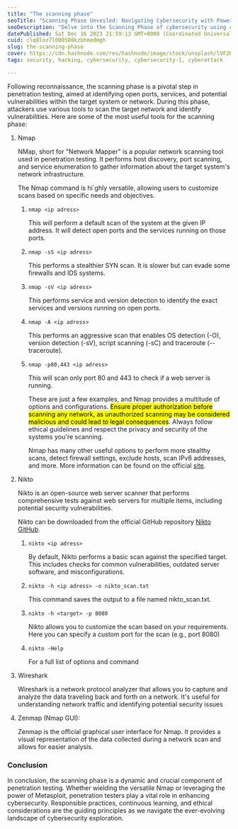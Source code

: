 ```yaml
---
title: "The scanning phase"
seoTitle: "Scanning Phase Unveiled: Navigating Cybersecurity with Powerful Tools"
seoDescription: "Delve into the Scanning Phase of cybersecurity using cutting-edge tools like Nmap,Nikto ... Uncover open ports, vulnerabilities, and network intricacies."
datePublished: Sat Dec 16 2023 21:59:13 GMT+0000 (Coordinated Universal Time)
cuid: clq8loz7l000508kzbhmedmgh
slug: the-scanning-phase
cover: https://cdn.hashnode.com/res/hashnode/image/stock/unsplash/lVF2HLzjopw/upload/49c9e4bcd294ef392eccd166351d8d1e.jpeg
tags: security, hacking, cybersecurity, cybersecurity-1, cyberattack

---
```


Following reconnaissance, the scanning phase is a pivotal step in penetration testing, aimed at identifying open ports, services, and potential vulnerabilities within the target system or network. During this phase, attackers use various tools to scan the target network and identify vulnerabilities. Here are some of the most useful tools for the scanning phase:

1. Nmap
    
    NMap, short for "Network Mapper" is a popular network scanning tool used in penetration testing. It performs host discovery, port scanning, and service enumeration to gather information about the target system's network infrastructure.
    
    The Nmap command is hi\`ghly versatile, allowing users to customize scans based on specific needs and objectives.
    
    1. `nmap <ip adress>`
        
        This will perform a default scan of the system at the given IP address. It will detect open ports and the services running on those ports.
        
    2. `nmap -sS <ip adress>`
        
        This performs a stealthier SYN scan. It is slower but can evade some firewalls and IDS systems.
        
    3. `nmap -sV <ip adress>`
        
        This performs service and version detection to identify the exact services and versions running on open ports.
        
    4. `nmap -A <ip adress>`
        
        This performs an aggressive scan that enables OS detection (-O), version detection (-sV), script scanning (-sC) and traceroute (--traceroute).
        
    5. `nmap -p80,443 <ip adress>`
        
        This will scan only port 80 and 443 to check if a web server is running.
        
        These are just a few examples, and Nmap provides a multitude of options and configurations. <mark>Ensure proper authorization before scanning any network, as unauthorized scanning may be considered malicious and could lead to legal consequences</mark>. Always follow ethical guidelines and respect the privacy and security of the systems you're scanning.
        
        Nmap has many other useful options to perform more stealthy scans, detect firewall settings, exclude hosts, scan IPv6 addresses, and more. More information can be found on the official [site](https://nmap.org/).
        
2. Nikto
    
    Nikto is an open-source web server scanner that performs comprehensive tests against web servers for multiple items, including potential security vulnerabilities.
    
    Nikto can be downloaded from the official GitHub repository [Nikto GitHub](https://github.com/sullo/nikto).
    
    1. `nikto <ip adress>`
        
        By default, Nikto performs a basic scan against the specified target. This includes checks for common vulnerabilities, outdated server software, and misconfigurations.
        
    2. `nikto -h <ip adress> -o nikto_scan.txt`
        
        This command saves the output to a file named nikto\_scan.txt.
        
    3. `nikto -h <target> -p 8080`
        
        Nikto allows you to customize the scan based on your requirements. Here you can specify a custom port for the scan (e.g., port 8080)
        
    4. `nikto -Help`
        
        For a full list of options and command
        
3. Wireshark
    
    Wireshark is a network protocol analyzer that allows you to capture and analyze the data traveling back and forth on a network. It's useful for understanding network traffic and identifying potential security issues
    
4. Zenmap (Nmap GUI):
    
    Zenmap is the official graphical user interface for Nmap. It provides a visual representation of the data collected during a network scan and allows for easier analysis.
    

### Conclusion

In conclusion, the scanning phase is a dynamic and crucial component of penetration testing. Whether wielding the versatile Nmap or leveraging the power of Metasploit, penetration testers play a vital role in enhancing cybersecurity. Responsible practices, continuous learning, and ethical considerations are the guiding principles as we navigate the ever-evolving landscape of cybersecurity exploration.